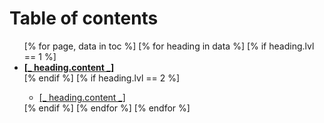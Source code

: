 # Table of contents

<ul>
[% for page, data in toc %]
[% for heading in data %]
[% if heading.lvl == 1 %]
<li><b><a href="/docs/html/[_ page _].html">[_ heading.content _]</a></b></li>
[% endif %]
[% if heading.lvl == 2 %]
<ul><li><a href="/docs/html/[_ page _].html#[_ heading.slug _]">[_ heading.content _]</a></li></ul>
[% endif %]
[% endfor %]
[% endfor %]
</ul>
